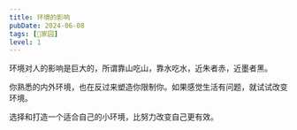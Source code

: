 ```yaml
---
title: 环境的影响
pubDate: 2024-06-08
tags: [🏡家园]
level: 1
---
```


环境对人的影响是巨大的，所谓靠山吃山，靠水吃水，近朱者赤，近墨者黑。

你熟悉的内外环境，也在反过来塑造你限制你。如果感觉生活有问题，就试试改变环境。

选择和打造一个适合自己的小环境，比努力改变自己更有效。
